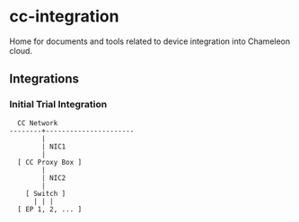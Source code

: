 # cc-integration

Home for documents and tools related to device integration into Chameleon cloud.

## Integrations

### Initial Trial Integration

```text
  CC Network
--------+----------------------
        |
        | NIC1
        |
  [ CC Proxy Box ]
        |
        | NIC2
        |
    [ Switch ]
      | | |
  [ EP 1, 2, ... ]
```
